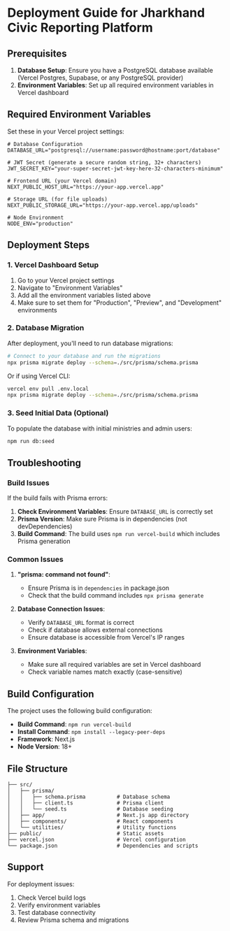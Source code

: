 # Deployment Guide for Jharkhand Civic Reporting Platform

## Prerequisites

1. **Database Setup**: Ensure you have a PostgreSQL database available (Vercel Postgres, Supabase, or any PostgreSQL provider)
2. **Environment Variables**: Set up all required environment variables in Vercel dashboard

## Required Environment Variables

Set these in your Vercel project settings:

```env
# Database Configuration
DATABASE_URL="postgresql://username:password@hostname:port/database"

# JWT Secret (generate a secure random string, 32+ characters)
JWT_SECRET_KEY="your-super-secret-jwt-key-here-32-characters-minimum"

# Frontend URL (your Vercel domain)
NEXT_PUBLIC_HOST_URL="https://your-app.vercel.app"

# Storage URL (for file uploads)
NEXT_PUBLIC_STORAGE_URL="https://your-app.vercel.app/uploads"

# Node Environment
NODE_ENV="production"
```

## Deployment Steps

### 1. Vercel Dashboard Setup

1. Go to your Vercel project settings
2. Navigate to "Environment Variables"
3. Add all the environment variables listed above
4. Make sure to set them for "Production", "Preview", and "Development" environments

### 2. Database Migration

After deployment, you'll need to run database migrations:

```bash
# Connect to your database and run the migrations
npx prisma migrate deploy --schema=./src/prisma/schema.prisma
```

Or if using Vercel CLI:
```bash
vercel env pull .env.local
npx prisma migrate deploy --schema=./src/prisma/schema.prisma
```

### 3. Seed Initial Data (Optional)

To populate the database with initial ministries and admin users:

```bash
npm run db:seed
```

## Troubleshooting

### Build Issues

If the build fails with Prisma errors:

1. **Check Environment Variables**: Ensure `DATABASE_URL` is correctly set
2. **Prisma Version**: Make sure Prisma is in dependencies (not devDependencies)
3. **Build Command**: The build uses `npm run vercel-build` which includes Prisma generation

### Common Issues

1. **"prisma: command not found"**: 
   - Ensure Prisma is in `dependencies` in package.json
   - Check that the build command includes `npx prisma generate`

2. **Database Connection Issues**:
   - Verify `DATABASE_URL` format is correct
   - Check if database allows external connections
   - Ensure database is accessible from Vercel's IP ranges

3. **Environment Variables**:
   - Make sure all required variables are set in Vercel dashboard
   - Check variable names match exactly (case-sensitive)

## Build Configuration

The project uses the following build configuration:

- **Build Command**: `npm run vercel-build`
- **Install Command**: `npm install --legacy-peer-deps`
- **Framework**: Next.js
- **Node Version**: 18+

## File Structure

```
├── src/
│   ├── prisma/
│   │   ├── schema.prisma          # Database schema
│   │   ├── client.ts              # Prisma client
│   │   └── seed.ts                # Database seeding
│   ├── app/                       # Next.js app directory
│   ├── components/                # React components
│   └── utilities/                 # Utility functions
├── public/                        # Static assets
├── vercel.json                    # Vercel configuration
└── package.json                   # Dependencies and scripts
```

## Support

For deployment issues:
1. Check Vercel build logs
2. Verify environment variables
3. Test database connectivity
4. Review Prisma schema and migrations
